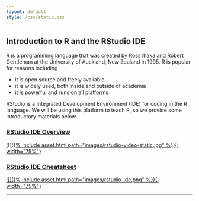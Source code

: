 ```yaml
---
layout: default
style: /css/static.css
---
```


## Introduction to R and the RStudio IDE

R is a programming language that was created by Ross Ihaka and Robert Gentleman at the University of Auckland, New Zealand in 1995.  R is popular for reasons including 

- it is open source and freely available
- it is widely used, both inside and outside of academia
- it is powerful and runs on all platforms


RStudio is a Integrated Development Environment (IDE) for coding in the R language. 
We will be using this platform to teach R, so we provide some introductory materials below. 

### [RStudio IDE Overview](https://fast.wistia.net/embed/iframe/520zbd3tij?videoFoam=true)

[![]({% include asset.html path="images/rstudio-video-static.jpg" %}){: width="75%"}](https://fast.wistia.net/embed/iframe/520zbd3tij?videoFoam=true) 

### [RStudio IDE Cheatsheet](./images/rstudio-ide.pdf)

[![]({% include asset.html path="images/rstudio-ide.png" %}){: width="75%"}](asset/images/rstudio-ide.pdf) 

---

